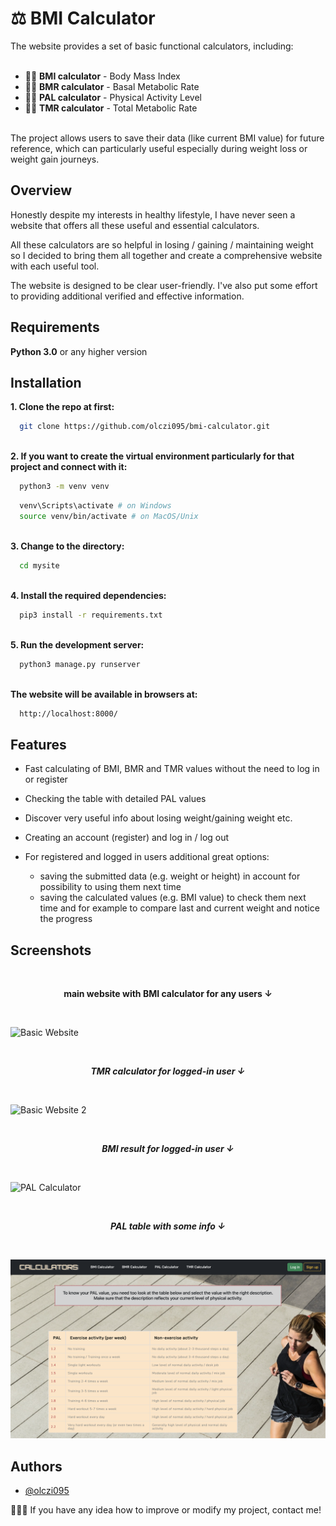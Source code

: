 # :balance_scale: BMI Calculator

The website provides a set of basic functional calculators, including:
<br /><br />
* :standing_man: **BMI calculator** - Body Mass Index
* :lotus_position_woman: **BMR calculator** - Basal Metabolic Rate
* :weight_lifting_man: **PAL calculator** - Physical Activity Level
* :running_woman: **TMR calculator** - Total Metabolic Rate
<br />
The project allows users to save their data (like current BMI value) for future reference, which can particularly useful especially during weight loss or weight gain journeys.

## Overview
Honestly despite my interests in healthy lifestyle, I have never seen a website that offers all these useful and essential calculators.

All these calculators are so helpful in losing / gaining / maintaining weight so I decided to bring them all together and create a comprehensive website with each useful tool. 

The website is designed to be clear user-friendly. I've also put some effort to providing additional verified and effective information.

## Requirements

**Python 3.0** or any higher version


## Installation
<strong>1. Clone the repo at first:</strong>
<br />

```bash
  git clone https://github.com/olczi095/bmi-calculator.git
```
<br />
<strong>2. If you want to create the virtual environment particularly for that project and connect with it:</strong>

```bash
  python3 -m venv venv
```
```bash
  venv\Scripts\activate # on Windows
  source venv/bin/activate # on MacOS/Unix
```
<br />
<strong>3. Change to the directory:</strong>

```bash
  cd mysite
```
<br />
<strong>4. Install the required dependencies:</strong>

```bash
  pip3 install -r requirements.txt
```
<br />
<strong>5. Run the development server:</strong>

```bash
  python3 manage.py runserver
```
<br />
<strong>The website will be available in browsers at:</strong>

```bash
  http://localhost:8000/
```

## Features

- Fast calculating of BMI, BMR and TMR values without the need to log in or register
- Checking the table with detailed PAL values 
- Discover very useful info about losing weight/gaining weight etc.
- Creating an account (register) and log in / log out
- For registered and logged in users additional great options:

    * saving the submitted data (e.g. weight or height) in account for possibility to using them next time
    * saving the calculated values (e.g. BMI value) to check them next time and for example to compare last and current weight and notice the progress 



## Screenshots
<br />
<strong><p align="center">main website with BMI calculator for any users &darr;</p></strong>

<br />

![Basic Website](./mysite/screenshots/basic_website.png)

<br />

***<p align="center">TMR calculator for logged-in user &darr;</p>***

<br />

![Basic Website 2](./mysite/screenshots/tmr_for_logged_user.png)

<br />

***<p align="center">BMI result for logged-in user &darr;</p>***

<br />

![PAL Calculator](./mysite/screenshots/bmi_result.png)

<br />

***<p align="center">PAL table with some info &darr;</p>***

<br />

![PAL Calculator](./mysite/screenshots/pal.png)
<br />


## Authors

- [@olczi095](https://github.com/olczi095/olczi095)

🙋🏻‍♀️ If you have any idea how to improve or modify my project, contact me!
